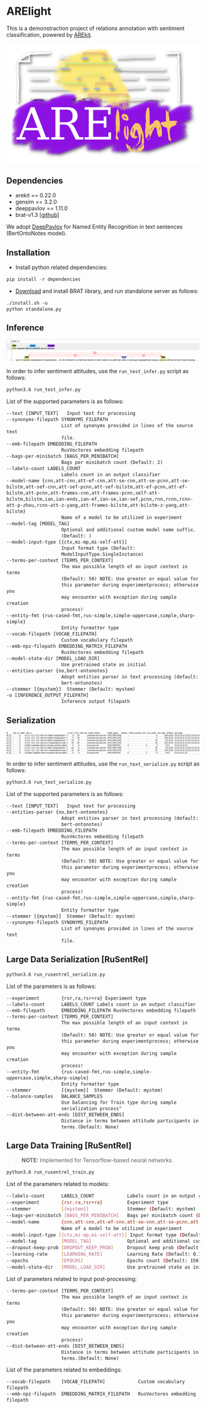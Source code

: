 # ARElight

This is a demonstraction project of relations annotation with sentiment classification, 
powered by [AREkit](https://github.com/nicolay-r/AREkit).

<p align="center">
    <img src="logo.png"/>
</p>

## Dependencies

* arekit == 0.22.0
* gensim == 3.2.0
* deeppavlov == 1.11.0
* brat-v1.3 [[github]](https://github.com/nlplab/brat)

We adopt [DeepPavlov](https://github.com/deepmipt/DeepPavlov) 
for Named Entity Recognition in text sentences (BertOntoNotes model).

## Installation

* Install python related dependencies:
```python
pip install -r dependencies
```

* [Download](https://github.com/nlplab/brat/releases/tag/v1.3_Crunchy_Frog) 
  and install BRAT library, and run standalone server as follows:
```
./install.sh -u
python standalone.py
```

## Inference

<p align="center">
    <img src="docs/inference.png"/>
</p>

In order to infer sentiment attitudes, use the `run_test_infer.py` script as follows:
```bash
python3.6 run_test_infer.py
```

List of the supported parameters is as follows:
```
--text [INPUT_TEXT]   Input text for processing
--synonyms-filepath SYNONYMS_FILEPATH
                    List of synonyms provided in lines of the source text
                    file.
--emb-filepath EMBEDDING_FILEPATH
                    RusVectores embedding filepath
--bags-per-minibatch [BAGS_PER_MINIBATCH]
                    Bags per minibatch count (Default: 2)
--labels-count LABELS_COUNT
                    Labels count in an output classifier
--model-name {cnn,att-cnn,att-ef-cnn,att-se-cnn,att-se-pcnn,att-se-bilstm,att-sef-cnn,att-sef-pcnn,att-sef-bilstm,att-ef-pcnn,att-ef-bilstm,att-pcnn,att-frames-cnn,att-frames-pcnn,self-att-bilstm,bilstm,ian,ian-ends,ian-ef,ian-se,ian-sef,pcnn,rnn,rcnn,rcnn-att-p-zhou,rcnn-att-z-yang,att-frames-bilstm,att-bilstm-z-yang,att-bilstm}
                    Name of a model to be utilized in experiment
--model-tag [MODEL_TAG]
                    Optional and additional custom model name suffix.
                    (Default: )
--model-input-type [{ctx,mi-mp,mi-self-att}]
                    Input format type (Default:
                    ModelInputType.SingleInstance)
--terms-per-context [TERMS_PER_CONTEXT]
                    The max possible length of an input context in terms
                    (Default: 50) NOTE: Use greater or equal value for
                    this parameter during experimentprocess; otherwise you
                    may encounter with exception during sample creation
                    process!
--entity-fmt {rus-cased-fmt,rus-simple,simple-uppercase,simple,sharp-simple}
                    Entity formatter type
--vocab-filepath [VOCAB_FILEPATH]
                    Custom vocabulary filepath
--emb-npz-filepath EMBEDDING_MATRIX_FILEPATH
                    RusVectores embedding filepath
--model-state-dir [MODEL_LOAD_DIR]
                    Use pretrained state as initial
--entities-parser {no,bert-ontonotes}
                    Adopt entities parser in text processing (default:
                    bert-ontonotes)
--stemmer [{mystem}]  Stemmer (Default: mystem)
-o [INFERENCE_OUTPUT_FILEPATH]
                    Inference output filepath
```

## Serialization 

<p align="center">
    <img src="docs/samples.png"/>
</p>

In order to infer sentiment attitudes, use the `run_text_serialize.py` script as follows:
```bash
python3.6 run_text_serialize.py
```

List of the supported parameters is as follows:
```
--text [INPUT_TEXT]   Input text for processing
--entities-parser {no,bert-ontonotes}
                    Adopt entities parser in text processing (default:
                    bert-ontonotes)
--emb-filepath EMBEDDING_FILEPATH
                    RusVectores embedding filepath
--terms-per-context [TERMS_PER_CONTEXT]
                    The max possible length of an input context in terms
                    (Default: 50) NOTE: Use greater or equal value for
                    this parameter during experimentprocess; otherwise you
                    may encounter with exception during sample creation
                    process!
--entity-fmt {rus-cased-fmt,rus-simple,simple-uppercase,simple,sharp-simple}
                    Entity formatter type
--stemmer [{mystem}]  Stemmer (Default: mystem)
--synonyms-filepath SYNONYMS_FILEPATH
                    List of synonyms provided in lines of the source text
                    file.
```

## Large Data Serialization [RuSentRel]

```bash
python3.6 run_rusentrel_serialize.py
```

List of the parameters is as follows:
```
--experiment        {rsr,ra,rsr+ra} Experiment type
--labels-count      LABELS_COUNT Labels count in an output classifier
--emb-filepath      EMBEDDING_FILEPATH RusVectores embedding filepath
--terms-per-context [TERMS_PER_CONTEXT]
                    The max possible length of an input context in terms
                    (Default: 50) NOTE: Use greater or equal value for
                    this parameter during experimentprocess; otherwise you
                    may encounter with exception during sample creation
                    process!
--entity-fmt        {rus-cased-fmt,rus-simple,simple-uppercase,simple,sharp-simple}
                    Entity formatter type
--stemmer           [{mystem}]  Stemmer (Default: mystem)
--balance-samples   BALANCE_SAMPLES
                    Use balancing for Train type during sample
                    serialization process"
--dist-between-att-ends [DIST_BETWEEN_ENDS]
                    Distance in terms between attitude participants in
                    terms.(Default: None)
```

## Large Data Training [RuSentRel]

> **NOTE:** Implemented for Tensorflow-based neural networks.
>
```bash
python3.6 run_rusentrel_train.py
```

List of the parameters related to models:
```bash
--labels-count      LABELS_COUNT            Labels count in an output classifier
--experiment        {rsr,ra,rsr+ra}         Experiment type
--stemmer           [{mystem}]              Stemmer (Default: mystem)
--bags-per-minibatch [BAGS_PER_MINIBATCH]   Bags per minibatch count (Default: 2)
--model-name        {cnn,att-cnn,att-ef-cnn,att-se-cnn,att-se-pcnn,att-se-bilstm,att-sef-cnn,att-sef-pcnn,att-sef-bilstm,att-ef-pcnn,att-ef-bilstm,att-pcnn,att-frames-cnn,att-frames-pcnn,self-att-bilstm,bilstm,ian,ian-ends,ian-ef,ian-se,ian-sef,pcnn,rnn,rcnn,rcnn-att-p-zhou,rcnn-att-z-yang,att-frames-bilstm,att-bilstm-z-yang,att-bilstm}
                    Name of a model to be utilized in experiment
--model-input-type [{ctx,mi-mp,mi-self-att}] Input format type (Default: ModelInputType.SingleInstance)
--model-tag         [MODEL_TAG]             Optional and additional custom model name suffix. (Default: )
--dropout-keep-prob [DROPOUT_KEEP_PROB]     Dropout keep prob (Default: 0.5)
--learning-rate     [LEARNING_RATE]         Learning Rate (Default: 0.1) 
--epochs            [EPOCHS]                Epochs count (Default: 150)
--model-state-dir   [MODEL_LOAD_DIR]        Use pretrained state as initial
```

List of parameters related to input post-processing:
```
--terms-per-context [TERMS_PER_CONTEXT]
                    The max possible length of an input context in terms
                    (Default: 50) NOTE: Use greater or equal value for
                    this parameter during experimentprocess; otherwise you
                    may encounter with exception during sample creation
                    process!
--dist-between-att-ends [DIST_BETWEEN_ENDS]
                    Distance in terms between attitude participants in
                    terms.(Default: None)
```

List of the parameters related to embeddings:
```
--vocab-filepath    [VOCAB_FILEPATH]            Custom vocabulary filepath
--emb-npz-filepath  EMBEDDING_MATRIX_FILEPATH   RusVectores embedding filepath
```